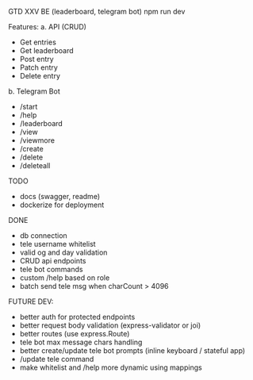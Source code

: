 GTD XXV BE (leaderboard, telegram bot)
npm run dev

Features:
a. API (CRUD)

- Get entries
- Get leaderboard
- Post entry
- Patch entry
- Delete entry

b. Telegram Bot

- /start
- /help
- /leaderboard
- /view
- /viewmore
- /create
- /delete
- /deleteall

TODO

- docs (swagger, readme)
- dockerize for deployment

DONE

- db connection
- tele username whitelist
- valid og and day validation
- CRUD api endpoints
- tele bot commands
- custom /help based on role
- batch send tele msg when charCount > 4096

FUTURE DEV:

- better auth for protected endpoints
- better request body validation (express-validator or joi)
- better routes (use express.Route)
- tele bot max message chars handling
- better create/update tele bot prompts (inline keyboard / stateful app)
- /update tele command
- make whitelist and /help more dynamic using mappings
